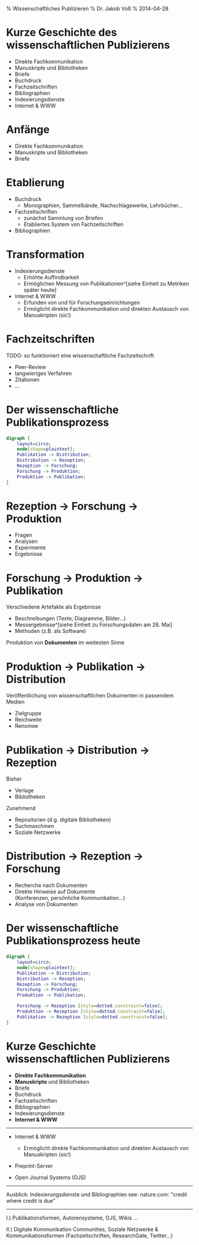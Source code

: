 % Wissenschaftliches Publizieren
% Dr. Jakob Voß
% 2014-04-28

# Kurze Geschichte des wissenschaftlichen Publizierens

* Direkte Fachkommunikation
* Manuskripte und Bibliotheken
* Briefe
* Buchdruck
* Fachzeitschriften
* Bibliographien
* Indexierungsdienste
* Internet & WWW

# Anfänge

* Direkte Fachkommunikation
* Manuskripte und Bibliotheken
* Briefe

# Etablierung

* Buchdruck
    * Monographien, Sammelbände, Nachschlagewerke, Lehrbücher...
* Fachzeitschriften
    * zunächst Sammlung von Briefen
    * Etabliertes System von Fachzeitschriften
* Bibliographien

# Transformation

* Indexierungsdienste
    * Erhöhte Auffindbarkeit
    * Ermöglichen Messung von Publikationen^[siehe Einheit zu Metriken später heute]
* Internet & WWW
    * Erfunden von und für Forschungseinrichtungen
    * Ermöglicht direkte Fachkommunikation und 
      direkten Austausch von Manuskripten (sic!)

# Fachzeitschriften

TODO: so funktioniert eine wissenschaftliche Fachzeitschrift

* Peer-Review
* langwieriges Verfahren
* Zitationen
* ...


# Der wissenschaftliche Publikationsprozess

~~~ {.dot .dpi=300 .scale=70%}
digraph {
    layout=circo;
    node[shape=plaintext]; 
    Publikation -> Distribution;
    Distribution -> Rezeption;
    Rezeption -> Forschung;
    Forschung -> Produktion;
    Produktion -> Publikation;
}
~~~

# Rezeption $\longrightarrow$ **Forschung** $\longrightarrow$ Produktion

* Fragen
* Analysen
* Experimente
* Ergebnisse

# Forschung $\longrightarrow$ **Produktion** $\longrightarrow$ Publikation 

Verschiedene Artefakte als Ergebnisse

* Beschreibungen (Texte, Diagramme, Bilder...)
* Messergebnisse^[siehe Einheit zu Forschungsdaten am 26. Mai]
* Methoden (z.B. als Software)

Produktion von **Dokumenten** im weitesten Sinne

# Produktion $\longrightarrow$ **Publikation** $\longrightarrow$ Distribution

Veröffentlichung von wissenschaftlichen Dokumenten in passendem Medien

* Zielgruppe
* Reichweite
* Renomee

# Publikation $\longrightarrow$ **Distribution** $\longrightarrow$ Rezeption

Bisher

* Verlage
* Bibliotheken

Zunehmend

* Repositorien (d.g. digitale Bibliotheken)
* Suchmaschinen
* Soziale Netzwerke

# Distribution $\longrightarrow$ **Rezeption** $\longrightarrow$ Forschung

* Recherche nach Dokumenten
* Direkte Hinweise auf Dokumente\
  (Konferenzen, persönliche Kommunikation...)
* Analyse von Dokumenten


# Der wissenschaftliche Publikationsprozess heute

~~~ {.dot .dpi=300 .scale=70%}
digraph {
    layout=circo;
    node[shape=plaintext]; 
    Publikation -> Distribution;
    Distribution -> Rezeption;
    Rezeption -> Forschung;
    Forschung -> Produktion;
    Produktion -> Publikation;

    Forschung -> Rezeption [style=dotted,constraint=false];
    Produktion -> Rezeption [style=dotted,constraint=false];
    Publikation -> Rezeption [style=dotted,constraint=false];
}
~~~

# Kurze Geschichte wissenschaftlichen Publizierens

* **Direkte Fachkommunikation**
* **Manuskripte** und Bibliotheken
* Briefe
* Buchdruck
* Fachzeitschriften
* Bibliographien
* Indexierungsdienste
* **Internet & WWW**

----

* Internet & WWW
    * Ermöglicht direkte Fachkommunikation und 
      direkten Austausch von Manuskripten (sic!)

* Preprint-Server

* Open Journal Systems (OJS)

----

Ausblick:
Indexierungsdienste und Bibliographien
see: nature.com: "credit where credit is due"

----

I.) Publikationsformen, Autorensysteme, OJS, Wikis ...

II.) Digitale Kommunikation Communities, 
Soziale Netzwerke & Kommunikationsformen
(Fachzeitschriften, ResearchGate, Twitter...)

